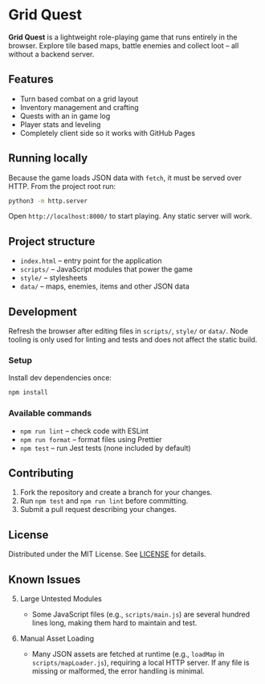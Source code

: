 # Grid Quest

**Grid Quest** is a lightweight role-playing game that runs entirely in the browser. Explore tile based maps, battle enemies and collect loot – all without a backend server.

## Features

- Turn based combat on a grid layout
- Inventory management and crafting
- Quests with an in game log
- Player stats and leveling
- Completely client side so it works with GitHub Pages

## Running locally

Because the game loads JSON data with `fetch`, it must be served over HTTP. From the project root run:

```bash
python3 -m http.server
```

Open `http://localhost:8000/` to start playing. Any static server will work.

## Project structure

- `index.html` – entry point for the application
- `scripts/` – JavaScript modules that power the game
- `style/` – stylesheets
- `data/` – maps, enemies, items and other JSON data

## Development

Refresh the browser after editing files in `scripts/`, `style/` or `data/`. Node tooling is only used for linting and tests and does not affect the static build.

### Setup

Install dev dependencies once:

```bash
npm install
```

### Available commands

- `npm run lint` – check code with ESLint
- `npm run format` – format files using Prettier
- `npm test` – run Jest tests (none included by default)

## Contributing

1. Fork the repository and create a branch for your changes.
2. Run `npm test` and `npm run lint` before committing.
3. Submit a pull request describing your changes.

## License

Distributed under the MIT License. See [LICENSE](LICENSE) for details.

## Known Issues

5. Large Untested Modules
   - Some JavaScript files (e.g., `scripts/main.js`) are several hundred lines long, making them hard to maintain and test.

6. Manual Asset Loading
   - Many JSON assets are fetched at runtime (e.g., `loadMap` in `scripts/mapLoader.js`), requiring a local HTTP server. If any file is missing or malformed, the error handling is minimal.
